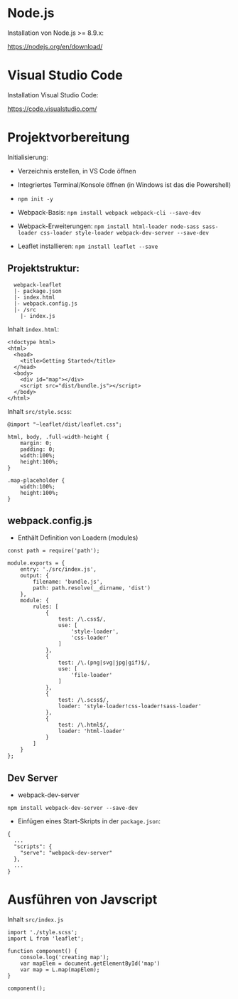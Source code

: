 # Node.js

Installation von Node.js >= 8.9.x:

https://nodejs.org/en/download/ 

# Visual Studio Code

Installation Visual Studio Code:

https://code.visualstudio.com/

# Projektvorbereitung

Initialisierung:

* Verzeichnis erstellen, in VS Code öffnen
* Integriertes Terminal/Konsole öffnen (in Windows ist das die Powershell)
* `npm init -y`
* Webpack-Basis: `npm install webpack webpack-cli --save-dev`
* Webpack-Erweiterungen: `npm install html-loader node-sass sass-loader css-loader style-loader webpack-dev-server --save-dev`

* Leaflet installieren: `npm install leaflet --save`

## Projektstruktur:

```
  webpack-leaflet
  |- package.json
  |- index.html
  |- webpack.config.js
  |- /src
    |- index.js
```

Inhalt `index.html`:

```
<!doctype html>
<html>
  <head>
    <title>Getting Started</title>
  </head>
  <body>
    <div id="map"></div>
    <script src="dist/bundle.js"></script>
  </body>
</html>
```

Inhalt `src/style.scss`:

```
@import "~leaflet/dist/leaflet.css";

html, body, .full-width-height {
    margin: 0;
    padding: 0;
    width:100%;
    height:100%;
}

.map-placeholder {
    width:100%;
    height:100%;
}
```

## webpack.config.js

* Enthält Definition von Loadern (modules)

```
const path = require('path');

module.exports = {
    entry: './src/index.js',
    output: {
        filename: 'bundle.js',
        path: path.resolve(__dirname, 'dist')
    },
    module: {
        rules: [
            {
                test: /\.css$/,
                use: [
                    'style-loader',
                    'css-loader'
                ]
            },
            {
                test: /\.(png|svg|jpg|gif)$/,
                use: [
                    'file-loader'
                ]
            },
            {
                test: /\.scss$/,
                loader: 'style-loader!css-loader!sass-loader'
            },
            {
                test: /\.html$/,
                loader: 'html-loader'
            }
        ]
    }
};

```

## Dev Server

* webpack-dev-server

`npm install webpack-dev-server --save-dev`

* Einfügen eines Start-Skripts in der `package.json`:

```
{
  ...
  "scripts": {
    "serve": "webpack-dev-server"
  },
  ...
}
```

# Ausführen von Javscript

Inhalt `src/index.js`
```
import './style.scss';
import L from 'leaflet';

function component() {
    console.log('creating map');
    var mapElem = document.getElementById('map')
    var map = L.map(mapElem);
}

component();
```
